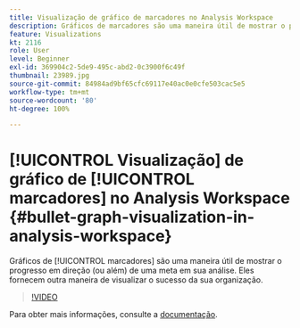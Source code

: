 ```yaml
---
title: Visualização de gráfico de marcadores no Analysis Workspace
description: Gráficos de marcadores são uma maneira útil de mostrar o progresso em direção (ou além) de uma meta em sua análise. Eles fornecem outra maneira de visualizar o sucesso da sua organização.
feature: Visualizations
kt: 2116
role: User
level: Beginner
exl-id: 369904c2-5de9-495c-abd2-0c3900f6c49f
thumbnail: 23989.jpg
source-git-commit: 84984ad9bf65cfc69117e40ac0e0cfe503cac5e5
workflow-type: tm+mt
source-wordcount: '80'
ht-degree: 100%

---
```


# [!UICONTROL Visualização] de gráfico de [!UICONTROL marcadores] no Analysis Workspace {#bullet-graph-visualization-in-analysis-workspace}

Gráficos de [!UICONTROL marcadores] são uma maneira útil de mostrar o progresso em direção (ou além) de uma meta em sua análise. Eles fornecem outra maneira de visualizar o sucesso da sua organização.

>[!VIDEO](https://video.tv.adobe.com/v/23989/?quality=12&learn=on)

Para obter mais informações, consulte a [documentação](https://experienceleague.adobe.com/docs/analytics/analyze/analysis-workspace/visualizations/bullet-graph.html?lang=pt-BR).
